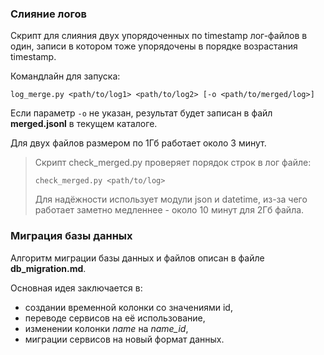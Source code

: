 ### Слияние логов
Скрипт для слияния двух упорядоченных по timestamp лог-файлов в один,
записи в котором тоже упорядочены в порядке возрастания timestamp.

Командлайн для запуска: 
```
log_merge.py <path/to/log1> <path/to/log2> [-o <path/to/merged/log>]
```
Если параметр `-o` не указан, результат будет записан в файл __merged.jsonl__ в текущем каталоге.

Для двух файлов размером по 1Гб работает около 3 минут.

>Скрипт check_merged.py проверяет порядок строк в лог файле:
>```
>check_merged.py <path/to/log>
>```
>Для надёжности использует модули json и datetime, из-за чего работает заметно медленнее - около 10 минут для 2Гб файла.
### Миграция базы данных
Алгоритм миграции базы данных и файлов описан в файле __db_migration.md__.

Основная идея заключается в:
* создании временной колонки со значениями id,
* переводе сервисов на её использование,
* изменении колонки _name_ на _name_id_,
* миграции сервисов на новый формат данных.
